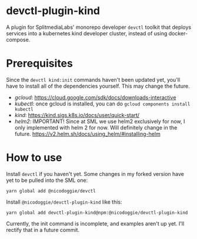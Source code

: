 devctl-plugin-kind
==================

A plugin for SplitmediaLabs' monorepo developer `devctl` toolkit that deploys 
services into a kubernetes kind developer cluster, instead of using
docker-compose.

Prerequisites
=============

Since the `devctl kind:init` commands haven't been updated yet, you'll have to
install all of the dependencies yourself. This may change the future.

 * *gcloud*: https://cloud.google.com/sdk/docs/downloads-interactive
 * *kubectl*: once gcloud is installed, you can do `gcloud components install kubectl`
 * *kind*: https://kind.sigs.k8s.io/docs/user/quick-start/
 * *helm2*: IMPORTANT! Since at SML we use helm2 exclusively for now, I only
   implemented with helm 2 for now. Will definitely change in the future.
   https://v2.helm.sh/docs/using_helm/#installing-helm

How to use
==========

Install `devctl` if you haven't yet. Some changes in my forked version have yet
to be pulled into the SML one:

```
yarn global add @nicodoggie/devctl
```

Install `@nicodoggie/devctl-plugin-kind` like this:

```
yarn global add devctl-plugin-kind@npm:@nicodoggie/devctl-plugin-kind
```

Currently, the init command is incomplete, and examples aren't up yet. I'll 
rectify that in a future commit.
